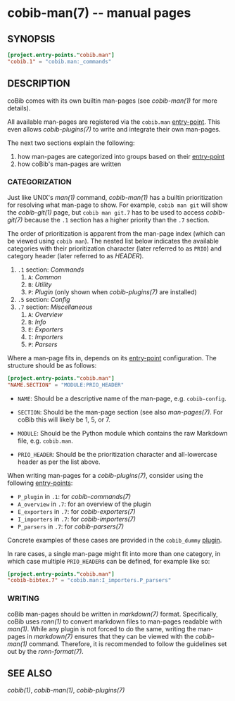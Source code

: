 cobib-man(7) -- manual pages
============================

## SYNOPSIS

```toml
[project.entry-points."cobib.man"]
"cobib.1" = "cobib.man:_commands"
```

## DESCRIPTION

coBib comes with its own builtin man-pages (see *cobib-man(1)* for more details).

All available man-pages are registered via the `cobib.man` [entry-point](https://setuptools.pypa.io/en/latest/pkg_resources.html#entry-points).
This even allows *cobib-plugins(7)* to write and integrate their own man-pages.

The next two sections explain the following:

1. how man-pages are categorized into groups based on their [entry-point](https://setuptools.pypa.io/en/latest/pkg_resources.html#entry-points)
2. how coBib's man-pages are written

### CATEGORIZATION

Just like UNIX's _man(1)_ command, *cobib-man(1)* has a builtin prioritization for resolving what man-page to show.
For example, `cobib man git` will show the *cobib-git(1)* page, but `cobib man git.7` has to be used to access *cobib-git(7)*
because the `.1` section has a higher priority than the `.7` section.

The order of prioritization is apparent from the man-page index (which can be viewed using `cobib man`).
The nested list below indicates the available categories with their prioritization character (later referred to as `PRIO`) and category header (later referred to as _HEADER_).

1. `.1` section: _Commands_
    1. `A`: _Common_
    2. `B`: _Utility_
    3. `P`: _Plugin_ (only shown when *cobib-plugins(7)* are installed)
2. `.5` section: _Config_
3. `.7` section: _Miscellaneous_
    1. `A`: _Overview_
    2. `B`: _Info_
    3. `E`: _Exporters_
    3. `I`: _Importers_
    4. `P`: _Parsers_

Where a man-page fits in, depends on its [entry-point](https://setuptools.pypa.io/en/latest/pkg_resources.html#entry-points) configuration.
The structure should be as follows:
```toml
[project.entry-points."cobib.man"]
"NAME.SECTION" = "MODULE:PRIO_HEADER"
```

  * `NAME`:
    Should be a descriptive name of the man-page, e.g. `cobib-config`.

  * `SECTION`:
    Should be the man-page section (see also _man-pages(7)_. For coBib this will likely be 1, 5, or 7.

  * `MODULE`:
    Should be the Python module which contains the raw Markdown file, e.g. `cobib.man`.

  * `PRIO_HEADER`:
    Should be the prioritization character and all-lowercase header as per the list above.

When writing man-pages for a *cobib-plugins(7)*, consider using the following [entry-points](https://setuptools.pypa.io/en/latest/pkg_resources.html#entry-points):
* `P_plugin` in `.1`: for *cobib-commands(7)*
* `A_overview` in `.7`: for an overview of the plugin
* `E_exporters` in `.7`: for *cobib-exporters(7)*
* `I_importers` in `.7`: for *cobib-importers(7)*
* `P_parsers` in `.7`: for *cobib-parsers(7)*

Concrete examples of these cases are provided in the `cobib_dummy` [plugin](https://gitlab.com/cobib/cobib/-/tree/master/plugin/).

In rare cases, a single man-page might fit into more than one category, in which case multiple `PRIO_HEADER`s can be defined, for example like so:
```toml
[project.entry-points."cobib.man"]
"cobib-bibtex.7" = "cobib.man:I_importers.P_parsers"
```

### WRITING

coBib man-pages should be written in _markdown(7)_ format.
Specifically, coBib uses _ronn(1)_ to convert markdown files to man-pages readable with _man(1)_.
While any plugin is not forced to do the same, writing the man-pages in _markdown(7)_ ensures that they can be viewed with the *cobib-man(1)* command.
Therefore, it is recommended to follow the guidelines set out by the _ronn-format(7)_.

## SEE ALSO

*cobib(1)*, *cobib-man(1)*, *cobib-plugins(7)*

[//]: # ( vim: set ft=markdown tw=0: )
